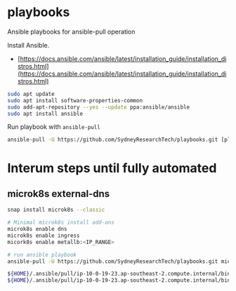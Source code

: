 # playbooks
Ansible playbooks for ansible-pull operation

Install Ansible.

* [https://docs.ansible.com/ansible/latest/installation_guide/installation_distros.html](https://docs.ansible.com/ansible/latest/installation_guide/installation_distros.html)

```bash
sudo apt update
sudo apt install software-properties-common
sudo add-apt-repository --yes --update ppa:ansible/ansible
sudo apt install ansible
```

Run playbook with `ansible-pull`

```bash
ansible-pull -U https://github.com/SydneyResearchTech/playbooks.git [playbook.yml ...]
```

# Interum steps until fully automated

## microk8s external-dns

```bash
snap install microk8s --classic

# Minimal microk8s install add-ons
microk8s enable dns
microk8s enable ingress
micork8s enable metallb:<IP_RANGE>

# run ansible playbook
ansible-pull -U https://github.com/SydneyResearchTech/playbooks.git microk8s-dev-env.yaml

${HOME}/.ansible/pull/ip-10-0-19-23.ap-southeast-2.compute.internal/bin/ingress-service.sh
${HOME}/.ansible/pull/ip-10-0-19-23.ap-southeast-2.compute.internal/bin/external-dns.sh
```
